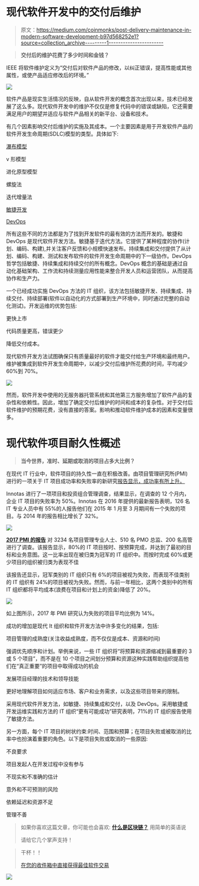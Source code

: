 # 现代软件开发中的交付后维护

> 原文：<https://medium.com/coinmonks/post-delivery-maintenance-in-modern-software-development-b97d568252e1?source=collection_archive---------1----------------------->

> **交付后的维护花费了多少时间和金钱？**

IEEE 将软件维护定义为“交付后对软件产品的修改，以纠正错误，提高性能或其他属性，或使产品适应修改后的环境。”

![](img/07186aa573321b8fe436a1865fa02d32.png)

软件产品是现实生活情况的反映，自从软件开发的概念首次出现以来，技术已经发展了这么多。现代软件开发中的维护不仅仅是修复代码中的错误或缺陷，它还需要满足用户的期望并适应与软件产品相关的新平台、设备和技术。

有几个因素影响交付后维护的实施及其成本。一个主要因素是用于开发软件产品的软件开发生命周期(SDLC)模型的类型。具体如下:

[瀑布模型](http://www.umsl.edu/~hugheyd/is6840/waterfall.html)

v 形模型

进化原型模型

螺旋法

迭代增量法

[敏捷开发](https://www.infoworld.com/article/3237508/agile-development/what-is-agile-methodology-modern-software-development-explained.html)

[DevOps](/@yannmjl/what-is-devops-in-simple-english-6550fbb129bd)

所有这些不同的方法都是为了找到开发软件的最有效的方法而开发的。敏捷和 DevOps 是现代软件开发方法。敏捷基于迭代方法。它提供了某种程度的协作(计划、编码、构建),并关注客户反馈和小规模快速发布。持续集成和交付提供了从计划、编码、构建、测试和发布软件的软件开发生命周期中的下一级协作。DevOps 哲学包括敏捷、持续集成和持续交付的所有概念。DevOps 概念的基础是通过自动化基础架构、工作流和持续测量应用性能来整合开发人员和运营团队，从而提高协作和生产力。

一个已经成功实施 DevOps 方法的 IT 组织，该方法包括敏捷开发、持续集成、持续交付、持续部署(软件以自动化的方式部署到生产环境中，同时通过完整的自动化测试)。开发运维的优势包括:

更快上市

代码质量更高，错误更少

降低交付成本。

现代软件开发方法试图确保只有质量最好的软件才能交付给生产环境和最终用户。维护被集成到软件开发生命周期中，以减少交付后维护所花费的时间，平均减少 60%到 70%。

![](img/af184d98e8ea615d01e7025aca08ffe3.png)

然而，软件开发中使用的无服务器托管系统和其他第三方服务增加了软件产品的复杂性和依赖性。因此，增加了确定交付后维护的时间和成本的复杂性。对于交付后软件维护的预期花费，没有直接的答案。影响和推动软件维护成本的因素和变量很多。

# **现代软件项目耐久性概述**

> **当今世界，准时、延期或取消的项目占多大比例？**

在现代 IT 行业中，软件项目的持久性一直在积极改善。由项目管理研究所(PMI) 进行的一项关于 IT 项目成功率和失败率的新研究[报告显示，成功率有所上升。](http://www.pmi.org/-/media/pmi/documents/public/pdf/learning/thought-leadership/pulse/pulse-of-the-profession-2017.pdf?sc_lang_temp=en)

Innotas 进行了一项项目和投资组合管理调查，结果显示，在调查的 12 个月内，企业 IT 项目的失败率为 50%。Innotas 在 2016 年提供的最新报告表明，126 名 IT 专业人员中有 55%的人报告他们在 2015 年 1 月至 3 月期间有一个失败的项目。与 2014 年的报告相比增长了 32%。

![](img/9e291c155e3e563c6beb3004ac279809.png)

[**2017 PMI 的报告**](http://www.pmi.org/-/media/pmi/documents/public/pdf/learning/thought-leadership/pulse/pulse-of-the-profession-2017.pdf?sc_lang_temp=en) 对 3234 名项目管理专业人士、510 名 PMO 总监、200 名高管进行了调查。该报告显示，80%的 IT 项目按时、按预算完成，并达到了最初的目标和业务意图。这一比率出现在被归类为冠军的 IT 组织中。而按时完成 60%或更少项目的组织被归类为表现不佳

该报告还显示，冠军类别的 IT 组织只有 6%的项目被视为失败，而表现不佳类别的 IT 组织有 24%的项目被视为失败。然而，与前一年相比，这两个类别中的所有 IT 组织都将平均成本(浪费在项目和计划上的资金)降低了 20%。

![](img/26748fcd5f67928fc18ee7a66b4759ba.png)

如上图所示，2017 年 PMI 研究认为失败的项目平均比例为 14%。

成功的增加是现代 It 组织和软件开发方法中许多变化的结果，包括:

项目管理的成熟度(关注收益成熟度，而不仅仅是成本、资源和时间)

强调优先顺序和计划。举例来说，一些 IT 组织将“将预算和资源缩减到最重要的 3 或 5 个项目”，而不是在 10 个项目之间划分预算和资源这种实践帮助组织提高他们在“真正重要”的项目中取得成功的机会

发展项目经理的技术和领导技能

更好地理解项目如何适应市场、客户和业务需求，以及这些项目带来的限制。

采用现代软件开发方法，如敏捷、持续集成和交付，以及 DevOps。采用敏捷或开发运维实践和方法的 IT 组织“更有可能成功”研究表明，71%的 IT 组织报告使用了敏捷方法。

另一方面，每个 IT 项目的树状约束:时间、范围和预算；在项目失败或被取消的比率中也扮演着重要的角色。以下是项目失败或取消的一些原因:

不良要求

项目发起人在开发过程中没有参与

不现实和不准确的估计

意外和不可预测的风险

依赖延迟和资源不足

管理不善

> 如果你喜欢这篇文章，你可能也会喜欢: [**什么是区块链？**](/@yannmjl/what-is-blockchain-in-simple-english-25e684c1cea3) 用简单的英语说
> 
> 请给它几个掌声支持！

> 干杯！！
> 
> [在您的收件箱中直接获得最佳软件交易](https://coincodecap.com/?utm_source=coinmonks)

[![](img/7c0b3dfdcbfea594cc0ae7d4f9bf6fcb.png)](https://coincodecap.com/?utm_source=coinmonks)